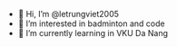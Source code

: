 - 👋 Hi, I’m @letrungviet2005
- 👀 I’m interested in badminton and code
- 🌱 I’m currently learning in VKU Da Nang


<!---
letrungviet2005/letrungviet2005 is a ✨ special ✨ repository because its `README.md` (this file) appears on your GitHub profile.
You can click the Preview link to take a look at your changes.
--->
